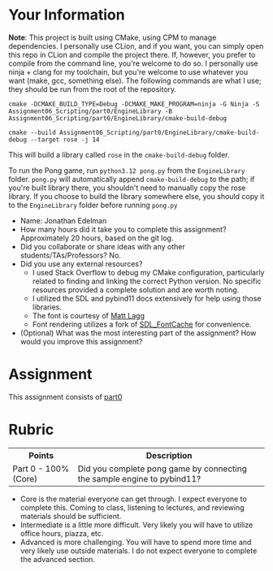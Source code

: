 # Your Information

**Note**: This project is built using CMake, using CPM to manage dependencies. I personally use CLion, and if you
want, you can simply open this repo in CLion and compile the project there. If, however, you prefer to compile from
the command line, you're welcome to do so. I personally use ninja + clang for my toolchain, but you're welcome to
use whatever you want (make, gcc, something else). The following commands are what I use; they should be run from
the root of the repository.

`cmake -DCMAKE_BUILD_TYPE=Debug -DCMAKE_MAKE_PROGRAM=ninja -G Ninja -S Assignment06_Scripting/part0/EngineLibrary -B
Assignment06_Scripting/part0/EngineLibrary/cmake-build-debug`

`cmake --build Assignment06_Scripting/part0/EngineLibrary/cmake-build-debug --target rose -j 14`

This will build a library called `rose` in the `cmake-build-debug` folder.

To run the Pong game, run `python3.12 pong.py` from the `EngineLibrary` folder. `pong.py` will automatically append 
`cmake-build-debug` to the path; if you're built library there, you shouldn't need to manually copy the rose library.
If you choose to build the library somewhere else, you should copy it to the `EngineLibrary` folder before running 
`pong.py`

* Name: Jonathan Edelman
* How many hours did it take you to complete this assignment? Approximately 20 hours, based on the git log.
* Did you collaborate or share ideas with any other students/TAs/Professors? No.
* Did you use any external resources? 
  * I used Stack Overflow to debug my CMake configuration, particularly related to finding and linking the correct 
    Python version. No specific resources provided a complete solution and are worth noting.
  * I utilized the SDL and pybind11 docs extensively for help using those libraries.
  * The font is courtesy of [Matt Lagg](https://www.mattlag.com/bitfonts/)
  * Font rendering utilizes a fork of [SDL_FontCache](https://github.com/grimfang4/SDL_FontCache) for convenience.
* (Optional) What was the most interesting part of the assignment? How would you improve this assignment?

# Assignment

This assignment consists of [part0](./part0)

# Rubric


<table>
  <tbody>
    <tr>
      <th>Points</th>
      <th align="center">Description</th>
    </tr>
    <tr>
      <td>Part 0 - 100% (Core)</td>
      <td align="left">Did you complete pong game by connecting the sample engine to pybind11?</td>
    </tr>
  </tbody>
</table>


* Core is the material everyone can get through. I expect everyone to complete this. Coming to class, listening to lectures, and reviewing materials should be sufficient.
* Intermediate is a little more difficult. Very likely you will have to utilize office hours, piazza, etc.
* Advanced is more challenging. You will have to spend more time and very likely use outside materials. I do not expect everyone to complete the advanced section.


